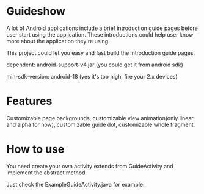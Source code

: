 Guideshow
=========

A lot of Android applications include a brief introduction guide pages before user start using the application. These introductions could help user know more about the application they're using.

This project could let you easy and fast build the introduction guide pages.


dependent:
android-support-v4.jar (you could get it from android sdk)

min-sdk-version:
android-18 (yes it's too high, fire your 2.x devices)

Features
=========

Customizable page backgrounds, customizable view animation(only linear and alpha for now), customizable guide dot, customizable whole fragment.

How to use
=========

You need create your own activity extends from GuideActivity and implement the abstract method.

Just check the ExampleGuideActivity.java for example.
